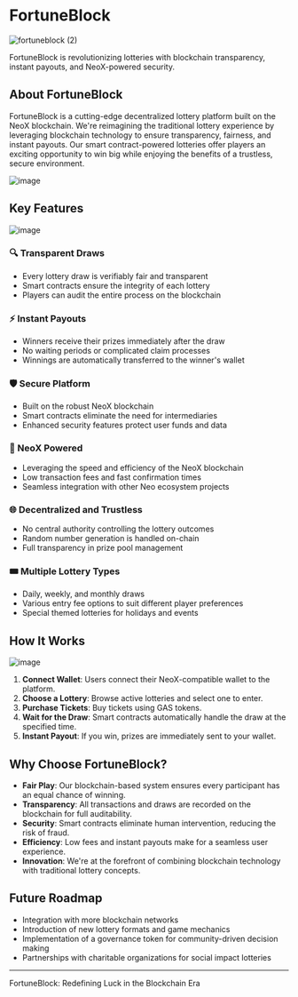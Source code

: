 # FortuneBlock

![fortuneblock (2)](https://github.com/user-attachments/assets/8601387d-11ef-4e58-9cb8-927621094604)

FortuneBlock is revolutionizing lotteries with blockchain transparency, instant payouts, and NeoX-powered security.

## About FortuneBlock

FortuneBlock is a cutting-edge decentralized lottery platform built on the NeoX blockchain. We're reimagining the traditional lottery experience by leveraging blockchain technology to ensure transparency, fairness, and instant payouts. Our smart contract-powered lotteries offer players an exciting opportunity to win big while enjoying the benefits of a trustless, secure environment.

![image](https://github.com/user-attachments/assets/87926d5e-e863-4491-83e7-34185c9ed856)

## Key Features

![image](https://github.com/user-attachments/assets/472856b4-4a79-4f58-bbaf-253da4a40714)

### 🔍 Transparent Draws
- Every lottery draw is verifiably fair and transparent
- Smart contracts ensure the integrity of each lottery
- Players can audit the entire process on the blockchain

### ⚡ Instant Payouts
- Winners receive their prizes immediately after the draw
- No waiting periods or complicated claim processes
- Winnings are automatically transferred to the winner's wallet

### 🛡️ Secure Platform
- Built on the robust NeoX blockchain
- Smart contracts eliminate the need for intermediaries
- Enhanced security features protect user funds and data

### 🚀 NeoX Powered
- Leveraging the speed and efficiency of the NeoX blockchain
- Low transaction fees and fast confirmation times
- Seamless integration with other Neo ecosystem projects

### 🌐 Decentralized and Trustless
- No central authority controlling the lottery outcomes
- Random number generation is handled on-chain
- Full transparency in prize pool management

### 🎟️ Multiple Lottery Types
- Daily, weekly, and monthly draws
- Various entry fee options to suit different player preferences
- Special themed lotteries for holidays and events

## How It Works

![image](https://github.com/user-attachments/assets/a10789d3-d932-4827-8f5f-45afdb7cf4fd)

1. **Connect Wallet**: Users connect their NeoX-compatible wallet to the platform.
2. **Choose a Lottery**: Browse active lotteries and select one to enter.
3. **Purchase Tickets**: Buy tickets using GAS tokens.
4. **Wait for the Draw**: Smart contracts automatically handle the draw at the specified time.
5. **Instant Payout**: If you win, prizes are immediately sent to your wallet.

## Why Choose FortuneBlock?

- **Fair Play**: Our blockchain-based system ensures every participant has an equal chance of winning.
- **Transparency**: All transactions and draws are recorded on the blockchain for full auditability.
- **Security**: Smart contracts eliminate human intervention, reducing the risk of fraud.
- **Efficiency**: Low fees and instant payouts make for a seamless user experience.
- **Innovation**: We're at the forefront of combining blockchain technology with traditional lottery concepts.

## Future Roadmap

- Integration with more blockchain networks
- Introduction of new lottery formats and game mechanics
- Implementation of a governance token for community-driven decision making
- Partnerships with charitable organizations for social impact lotteries

---

FortuneBlock: Redefining Luck in the Blockchain Era
